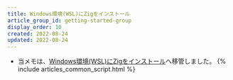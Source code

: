 ```yaml
---
title: Windows環境(WSL)にZigをインストール
article_group_id: getting-started-group
display_order: 10
created: 2022-08-24
updated: 2022-08-24
---
```

- 当メモは、[Windows環境(WSL)にZigをインストール](https://thinktwice.tech/it/zig/install_zig_in_windows_wsl/)へ移管しました。
{% include articles_common_script.html %}
